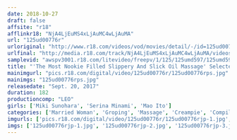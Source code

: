 ```yaml
---
date: 2018-10-27
draft: false
affsite: "r18"
afflinkr18: "NjA4LjEuMS4xLjAuMC4wLjAuMA"
url: "125ud00776r"
urloriginal: "http://www.r18.com/videos/vod/movies/detail/-/id=125ud00776r"
urlfinal: "http://media.r18.com/track/NjA4LjEuMS4xLjAuMC4wLjAuMA/videos/vod/movies/detail/-/id=125ud00776r"
samplevid: "awspv3001.r18.com/litevideo/freepv/1/125/125umd597/125umd597_dmb_w.mp4"
title: "'The Most Nookie Filled Slippery And Slick Oil Massage' Selected By Our Users 6 Recommended Selections!!! Part 6 Mind Blowing Cum Crazy Edition"
mainimgurl: "pics.r18.com/digital/video/125ud00776r/125ud00776rps.jpg"
mainimgs: "125ud00776rps.jpg"
releasedate: "Sept. 20, 2017"
duration: 182
productioncomp: "LEO"
girls: ['Miki Sunohara', 'Serina Minami', 'Mao Ito']
categories: ['Married Woman', 'Groping', 'Massage', 'Creampie', 'Compilation']
imgurls: ['pics.r18.com/digital/video/125ud00776r/125ud00776rjp-1.jpg', 'pics.r18.com/digital/video/125ud00776r/125ud00776rjp-2.jpg', 'pics.r18.com/digital/video/125ud00776r/125ud00776rjp-3.jpg', 'pics.r18.com/digital/video/125ud00776r/125ud00776rjp-4.jpg', 'pics.r18.com/digital/video/125ud00776r/125ud00776rjp-5.jpg', 'pics.r18.com/digital/video/125ud00776r/125ud00776rjp-6.jpg', 'pics.r18.com/digital/video/125ud00776r/125ud00776rjp-7.jpg', 'pics.r18.com/digital/video/125ud00776r/125ud00776rjp-8.jpg', 'pics.r18.com/digital/video/125ud00776r/125ud00776rjp-9.jpg', 'pics.r18.com/digital/video/125ud00776r/125ud00776rjp-10.jpg', 'pics.r18.com/digital/video/125ud00776r/125ud00776rjp-11.jpg', 'pics.r18.com/digital/video/125ud00776r/125ud00776rjp-12.jpg', 'pics.r18.com/digital/video/125ud00776r/125ud00776rjp-13.jpg', 'pics.r18.com/digital/video/125ud00776r/125ud00776rjp-14.jpg', 'pics.r18.com/digital/video/125ud00776r/125ud00776rjp-15.jpg', 'pics.r18.com/digital/video/125ud00776r/125ud00776rjp-16.jpg', 'pics.r18.com/digital/video/125ud00776r/125ud00776rjp-17.jpg', 'pics.r18.com/digital/video/125ud00776r/125ud00776rjp-18.jpg', 'pics.r18.com/digital/video/125ud00776r/125ud00776rjp-19.jpg', 'pics.r18.com/digital/video/125ud00776r/125ud00776rjp-20.jpg']
imgs: ['125ud00776rjp-1.jpg', '125ud00776rjp-2.jpg', '125ud00776rjp-3.jpg', '125ud00776rjp-4.jpg', '125ud00776rjp-5.jpg', '125ud00776rjp-6.jpg', '125ud00776rjp-7.jpg', '125ud00776rjp-8.jpg', '125ud00776rjp-9.jpg', '125ud00776rjp-10.jpg', '125ud00776rjp-11.jpg', '125ud00776rjp-12.jpg', '125ud00776rjp-13.jpg', '125ud00776rjp-14.jpg', '125ud00776rjp-15.jpg', '125ud00776rjp-16.jpg', '125ud00776rjp-17.jpg', '125ud00776rjp-18.jpg', '125ud00776rjp-19.jpg', '125ud00776rjp-20.jpg']
---
```


